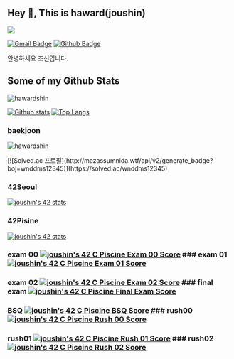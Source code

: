 ## Hey 👋, This is haward(joushin)
![](https://visitor-badge.glitch.me/badge?page_id=hawardshin)

[![Gmail Badge](https://img.shields.io/badge/-wnddms12345@naver.com-c14438?style=flat&logo=Gmail&logoColor=white&link=mailto:wnddms12345@naver.com)](mailto:wnddms12345@naver.com) [![Github Badge](https://img.shields.io/badge/-hawardshin-grey?style=flat&logo=github&logoColor=white&link=https://github.com/hawardshin/)](https://www.github.com/hawardshin/) <p align='left'>안녕하세요 조신입니다.</p>
## Some of my Github Stats
<p align=left> <img src=https://komarev.com/ghpvc/?username=hawardshin alt=hawardshin /> </p>

[![Github stats](https://github-readme-stats.vercel.app/api?username=hawardshin&show_icons=true&include_all_commits=true)](https://github.com/hawardshin/github-readme-stats)
[![Top Langs](https://github-readme-stats.vercel.app/api/top-langs/?username=hawardshin&layout=compact)](https://github.com/hawardshin/github-readme-stats)
### baekjoon
<p align=left> <img src=https://komarev.com/ghpvc/?username=hawardshin alt=hawardshin /> </p>
[![Solved.ac
프로필](http://mazassumnida.wtf/api/v2/generate_badge?boj=wnddms12345)](https://solved.ac/wnddms12345)

###  42Seoul
[![joushin's 42 stats](https://badge42.vercel.app/api/v2/cl569d6ww001609mq9ncw9mf8/stats?cursusId=21&coalitionId=88)](https://github.com/JaeSeoKim/badge42)

### 42Pisine
[![joushin's 42 stats](https://badge42.vercel.app/api/v2/cl569d6ww001609mq9ncw9mf8/stats?cursusId=9&coalitionId=piscine)](https://github.com/JaeSeoKim/badge42)

### exam 00 [![joushin's 42 C Piscine Exam 00 Score](https://badge42.vercel.app/api/v2/cl569d6ww001609mq9ncw9mf8/project/2559691)](https://github.com/JaeSeoKim/badge42) ### exam 01 [![joushin's 42 C Piscine Exam 01 Score](https://badge42.vercel.app/api/v2/cl569d6ww001609mq9ncw9mf8/project/2566830)](https://github.com/JaeSeoKim/badge42)
### exam 02 [![joushin's 42 C Piscine Exam 02 Score](https://badge42.vercel.app/api/v2/cl569d6ww001609mq9ncw9mf8/project/2572855)](https://github.com/JaeSeoKim/badge42) ### final exam [![joushin's 42 C Piscine Final Exam Score](https://badge42.vercel.app/api/v2/cl569d6ww001609mq9ncw9mf8/project/2580547)](https://github.com/JaeSeoKim/badge42)

### BSQ [![joushin's 42 C Piscine BSQ Score](https://badge42.vercel.app/api/v2/cl569d6ww001609mq9ncw9mf8/project/2573885)](https://github.com/JaeSeoKim/badge42) ### rush00 [![joushin's 42 C Piscine Rush 00 Score](https://badge42.vercel.app/api/v2/cl569d6ww001609mq9ncw9mf8/project/2560133)](https://github.com/JaeSeoKim/badge42)

### rush01 [![joushin's 42 C Piscine Rush 01 Score](https://badge42.vercel.app/api/v2/cl569d6ww001609mq9ncw9mf8/project/2566834)](https://github.com/JaeSeoKim/badge42) ### rush02 [![joushin's 42 C Piscine Rush 02 Score](https://badge42.vercel.app/api/v2/cl569d6ww001609mq9ncw9mf8/project/2576912)](https://github.com/JaeSeoKim/badge42)
